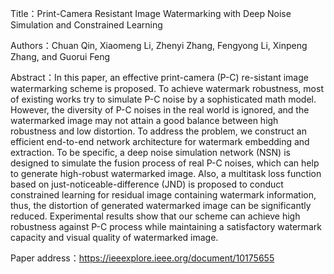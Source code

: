 Title：Print-Camera Resistant Image Watermarking with Deep Noise Simulation and Constrained Learning

Authors：Chuan Qin, Xiaomeng Li, Zhenyi Zhang, Fengyong Li, Xinpeng Zhang, and Guorui Feng

Abstract：In this paper, an effective print-camera (P-C) re-sistant image watermarking scheme is proposed. To achieve watermark robustness, most of existing works try to simulate P-C noise by a sophisticated math model. However, the diversity of P-C noises in the real world is ignored, and the watermarked image may not attain a good balance between high robustness and low distortion. To address the problem, we construct an efficient end-to-end network architecture for watermark embedding and extraction. To be specific, a deep noise simulation network (NSN) is designed to simulate the fusion process of real P-C noises, which can help to generate high-robust watermarked image. Also, a multitask loss function based on just-noticeable-difference (JND) is proposed to conduct constrained learning for residual image containing watermark information, thus, the distortion of generated watermarked image can be significantly reduced. Experimental results show that our scheme can achieve high robustness against P-C process while maintaining a satisfactory watermark capacity and visual quality of watermarked image.

Paper address：https://ieeexplore.ieee.org/document/10175655
